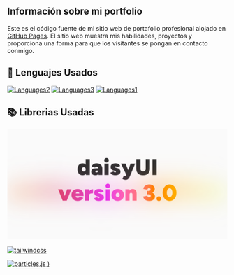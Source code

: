 ## Información sobre mi portfolio

Este es el código fuente de mi sitio web de portafolio profesional alojado en [GitHub Pages](https://pages.github.com/). El sitio web muestra mis habilidades, proyectos y proporciona una forma para que los visitantes se pongan en contacto conmigo.

## 📕 Lenguajes Usados


[![Languages2](https://img.shields.io/badge/-HTML-blue)]()
[![Languages3](https://img.shields.io/badge/-CSS-brightgreen)]()
[![Languages1](https://img.shields.io/badge/-JS-orange)]()

## 📚 Librerias Usadas

[![daisyui](https://raw.githubusercontent.com/saadeghi/files/main/daisyui3/banner.png)](https://github.com/saadeghi/daisyui)

[![tailwindcss](https://repository-images.githubusercontent.com/106017343/7f21b24e-6744-4ca2-b035-4095a4ed3c1f
)](https://github.com/tailwindlabs/tailwindcss)

[![particles.js](https://vincentgarreau.com/particles.js/assets/img/particlesjs-og.png)
)](https://github.com/VincentGarreau/particles.js/)

